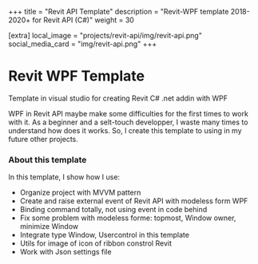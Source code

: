+++
title = "Revit API Template"
description = "Revit-WPF template 2018-2020+ for Revit API (C#)"
weight = 30

[extra]
local_image = "projects/revit-api/img/revit-api.png"
social_media_card = "img/revit-api.png"
+++

# Revit WPF Template
Template in visual studio for creating Revit C# .net addin with WPF

WPF in Revit API maybe make some difficulties for the first times to work with it.
As a beginner and a selt-touch developper, I waste many times to understand how does it works.
So, I create this template to using in my future other projects.

### About this template

In this template, I show how I use:
  - Organize project with MVVM pattern
  - Create and raise external event of Revit API with modeless form WPF
  - Binding command totally, not using event in code behind
  - Fix some problem with modeless forme: topmost, Window owner, minimize Window
  - Integrate type Window, Usercontrol in this template
  - Utils for image of icon of ribbon constrol Revit
  - Work with Json settings file